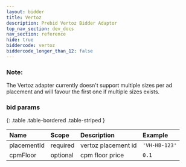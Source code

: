 ```yaml
---
layout: bidder
title: Vertoz
description: Prebid Vertoz Bidder Adaptor
top_nav_section: dev_docs
nav_section: reference
hide: true
biddercode: vertoz
biddercode_longer_than_12: false
---
```


### Note:

The Vertoz adapter currently doesn't support multiple sizes per ad placement and will favour the first one if multiple sizes exists.

### bid params

{: .table .table-bordered .table-striped } 

| Name | Scope    | Description        | Example  |
| :--- | :----    | :----------        | :------  |
| placementId   | required | vertoz placement id    | `'VH-HB-123'` |
| cpmFloor      | optional | cpm floor price        | `0.1` |
